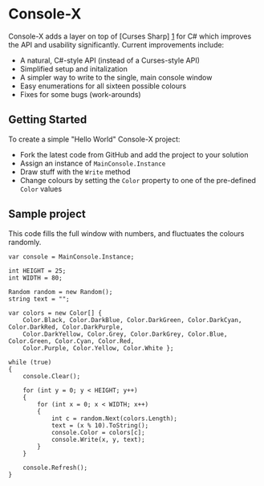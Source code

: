 Console-X
=========

Console-X adds a layer on top of [Curses Sharp] [1] for C# which improves the API and usability significantly.  Current improvements include:

* A natural, C#-style API (instead of a Curses-style API)
* Simplified setup and initalization
* A simpler way to write to the single, main console window
* Easy enumerations for all sixteen possible colours
* Fixes for some bugs (work-arounds)

Getting Started
---------------

To create a simple "Hello World" Console-X project:

* Fork the latest code from GitHub and add the project to your solution
* Assign an instance of `MainConsole.Instance`
* Draw stuff with the `Write` method
* Change colours by setting the `Color` property to one of the pre-defined `Color` values

Sample project
--------------------

This code fills the full window with numbers, and fluctuates the colours randomly.

```
var console = MainConsole.Instance;

int HEIGHT = 25;
int WIDTH = 80;

Random random = new Random();
string text = "";

var colors = new Color[] {
	Color.Black, Color.DarkBlue, Color.DarkGreen, Color.DarkCyan, Color.DarkRed, Color.DarkPurple,
	Color.DarkYellow, Color.Grey, Color.DarkGrey, Color.Blue, Color.Green, Color.Cyan, Color.Red,
	Color.Purple, Color.Yellow, Color.White };

while (true)
{
	console.Clear();

	for (int y = 0; y < HEIGHT; y++)
	{
		for (int x = 0; x < WIDTH; x++)
		{
			int c = random.Next(colors.Length);
			text = (x % 10).ToString();
			console.Color = colors[c];
			console.Write(x, y, text);                        
		}
	}

	console.Refresh();
} 
```

[1]: http://curses-sharp.sourceforge.net
